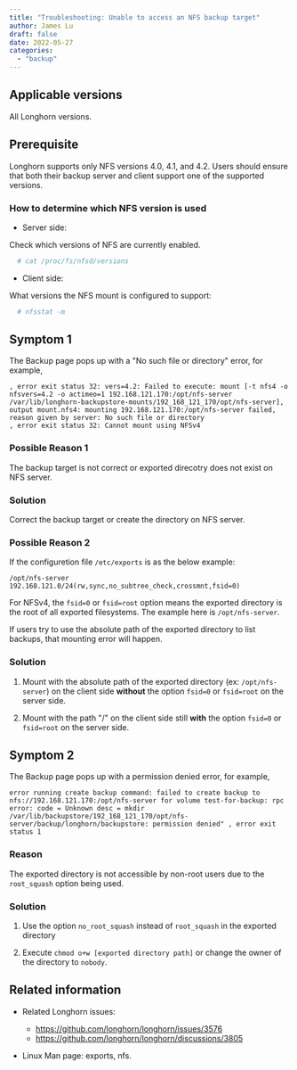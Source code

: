 ```yaml
---
title: "Troubleshooting: Unable to access an NFS backup target"
author: James Lu
draft: false
date: 2022-05-27
categories:
  - "backup"
---
```


## Applicable versions

All Longhorn versions.

## Prerequisite

Longhorn supports only NFS versions 4.0, 4.1, and 4.2. Users should ensure that both their backup server and client support one of the supported versions.

### How to determine which NFS version is used

* Server side:

Check which versions of NFS are currently enabled.

```bash
  # cat /proc/fs/nfsd/versions
```

* Client side:

What versions the NFS mount is configured to support:

```bash
  # nfsstat -m
```

## Symptom 1

The Backup page pops up with a "No such file or directory" error, for example,

```text
, error exit status 32: vers=4.2: Failed to execute: mount [-t nfs4 -o nfsvers=4.2 -o actimeo=1 192.168.121.170:/opt/nfs-server /var/lib/longhorn-backupstore-mounts/192_168_121_170/opt/nfs-server], output mount.nfs4: mounting 192.168.121.170:/opt/nfs-server failed, reason given by server: No such file or directory
, error exit status 32: Cannot mount using NFSv4
```

### Possible Reason 1

The backup target is not correct or exported direcotry does not exist on NFS server.

### Solution

Correct the backup target or create the directory on NFS server.

### Possible Reason 2

If the configuretion file `/etc/exports` is as the below example:

```text
/opt/nfs-server 192.168.121.0/24(rw,sync,no_subtree_check,crossmnt,fsid=0)
```

For NFSv4, the `fsid=0` or `fsid=root` option means the exported directory is the root of all exported filesystems. The example here is `/opt/nfs-server`.

If users try to use the absolute path of the exported directory to list backups, that mounting error will happen.

### Solution

1. Mount with the absolute path of the exported directory (ex: `/opt/nfs-server`) on the client side **without** the option `fsid=0` or `fsid=root` on the server side.

2. Mount with the path "/" on the client side still **with** the option `fsid=0` or `fsid=root` on the server side.

## Symptom 2

The Backup page pops up with a permission denied error, for example,

```text
error running create backup command: failed to create backup to nfs://192.168.121.170:/opt/nfs-server for volume test-for-backup: rpc error: code = Unknown desc = mkdir /var/lib/backupstore/192_168_121_170/opt/nfs-server/backup/longhorn/backupstore: permission denied" , error exit status 1
```

### Reason

The exported directory is not accessible by non-root users due to the `root_squash` option being used.

### Solution

1. Use the option `no_root_squash` instead of `root_squash` in the exported directory

2. Execute `chmod o+w [exported directory path]` or change the owner of the directory to `nobody`.

## Related information

* Related Longhorn issues:

  - <https://github.com/longhorn/longhorn/issues/3576>
  - <https://github.com/longhorn/longhorn/discussions/3805>

* Linux Man page: exports, nfs.
